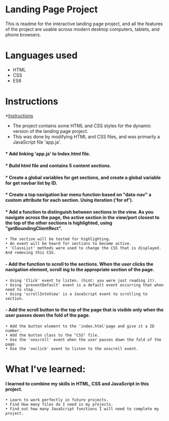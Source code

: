 # Landing Page Project
This is readme for the interactive landing page project,
and all the features of the project are usable across modern desktop computers, tablets, and phone browsers.

# Languages used
- HTML
- CSS 
- ES6

# Instructions 
*[Instructions](#instructions)

- The project contains some HTML and CSS styles for the dynamic version of the landing page project.
- This was done by modifying HTML and CSS files, and was primarily a JavaScript file 'app.ja'.

#### * Add linking 'app.ja' to Index.html file.
#### * Build html file and contains 5 content sections. 
#### * Create a global variables for get sections, and create a global variable for get navbar list by ID.
#### * Create a top navigation bar menu function based on "data-nav" a custom attribute for each section. Using iteration ('for of').
#### * Add a function to distinguish between sections in the view. As you navigate across the page, the active section in the view/port closest to the top of the other sections is highlighted, using "getBoundingClientRect".
    • The section will be tested for highlighting.
    • An event will be heard for sections to become active.
    • 'ClassList' methods were used to change the CSS that is displayed. And removing this CSS.

#### - Add the function to scroll to the sections. When the user clicks the navigation element, scroll ing to the appropriate section of the page.
    • Using 'Click' event to listen. (hint: you were just reading it).
    • Using 'preventDefault' event is a default event occurring that when need to stop.
    • Using 'scrollIntoView' is a JavaScript event to scrolling to section.

#### - Add the scroll button to the top of the page that is visible only when the user passes down the fold of the page.
    • Add the button element to the 'index.html'page and give it a ID number.
    • Add the button class to the "CSS" file.
    • Use the 'onscroll' event when the user passes down the fold of the page.
    • Use the 'onclick' event to listen to the onscroll event.

# What I've learned:
#### I learned to combine my skills in HTML, CSS and JavaScript in this project.
    • Learn to work perfectly in future projects.
    • Find How many files do I need in my projects.
    • Find out how many JavaScript functions I will need to complete my project.
